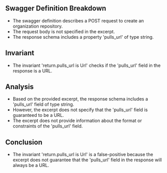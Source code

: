 ## Swagger Definition Breakdown
- The swagger definition describes a POST request to create an organization repository.
- The request body is not specified in the excerpt.
- The response schema includes a property 'pulls_url' of type string.

## Invariant
- The invariant 'return.pulls_url is Url' checks if the 'pulls_url' field in the response is a URL.

## Analysis
- Based on the provided excerpt, the response schema includes a 'pulls_url' field of type string.
- However, the excerpt does not specify that the 'pulls_url' field is guaranteed to be a URL.
- The excerpt does not provide information about the format or constraints of the 'pulls_url' field.

## Conclusion
- The invariant 'return.pulls_url is Url' is a false-positive because the excerpt does not guarantee that the 'pulls_url' field in the response will always be a URL.
